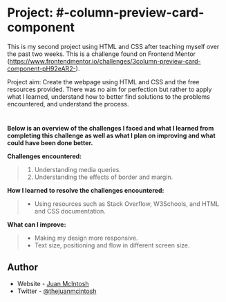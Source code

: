 # **Project: #-column-preview-card-component**

This is my second project using HTML and CSS after teaching myself over the past two weeks. This is a challenge found on Frontend Mentor (https://www.frontendmentor.io/challenges/3column-preview-card-component-pH92eAR2-).

Project aim: Create the webpage using HTML and CSS and the free resources provided. There was no aim for perfection but rather to apply what I learned, understand how to better find solutions to the problems encountered, and understand the process.

#

**Below is an overview of the challenges I faced and what I learned from completing this challenge as well as what I plan on improving and what could have been done better.**

**Challenges encountered:**

> 1. Understanding media queries.
> 2. Understanding the effects of border and margin.


**How I learned to resolve the challenges encountered:**

> * Using resources such as Stack Overflow, W3Schools, and HTML and CSS documentation.


**What can I improve:**

> * Making my design more responsive.
> * Text size, positioning and flow in different screen size. 

## Author

- Website - [Juan McIntosh](https://www.juanmcintosh.com)
- Twitter - [@thejuanmcintosh](https://www.twitter.com/thejuanmcintosh)
